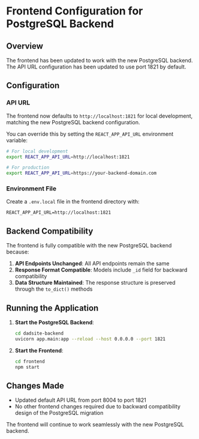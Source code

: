# Frontend Configuration for PostgreSQL Backend

## Overview
The frontend has been updated to work with the new PostgreSQL backend. The API URL configuration has been updated to use port 1821 by default.

## Configuration

### API URL
The frontend now defaults to `http://localhost:1821` for local development, matching the new PostgreSQL backend configuration.

You can override this by setting the `REACT_APP_API_URL` environment variable:

```bash
# For local development
export REACT_APP_API_URL=http://localhost:1821

# For production
export REACT_APP_API_URL=https://your-backend-domain.com
```

### Environment File
Create a `.env.local` file in the frontend directory with:

```env
REACT_APP_API_URL=http://localhost:1821
```

## Backend Compatibility

The frontend is fully compatible with the new PostgreSQL backend because:

1. **API Endpoints Unchanged**: All API endpoints remain the same
2. **Response Format Compatible**: Models include `_id` field for backward compatibility
3. **Data Structure Maintained**: The response structure is preserved through the `to_dict()` methods

## Running the Application

1. **Start the PostgreSQL Backend**:
   ```bash
   cd dadsite-backend
   uvicorn app.main:app --reload --host 0.0.0.0 --port 1821
   ```

2. **Start the Frontend**:
   ```bash
   cd frontend
   npm start
   ```

## Changes Made

- Updated default API URL from port 8004 to port 1821
- No other frontend changes required due to backward compatibility design of the PostgreSQL migration

The frontend will continue to work seamlessly with the new PostgreSQL backend. 